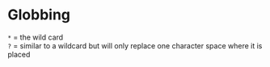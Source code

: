 # Globbing

`*` = the wild card</br>
`?` = similar to a wildcard but will only replace one character space where it is placed</br>
